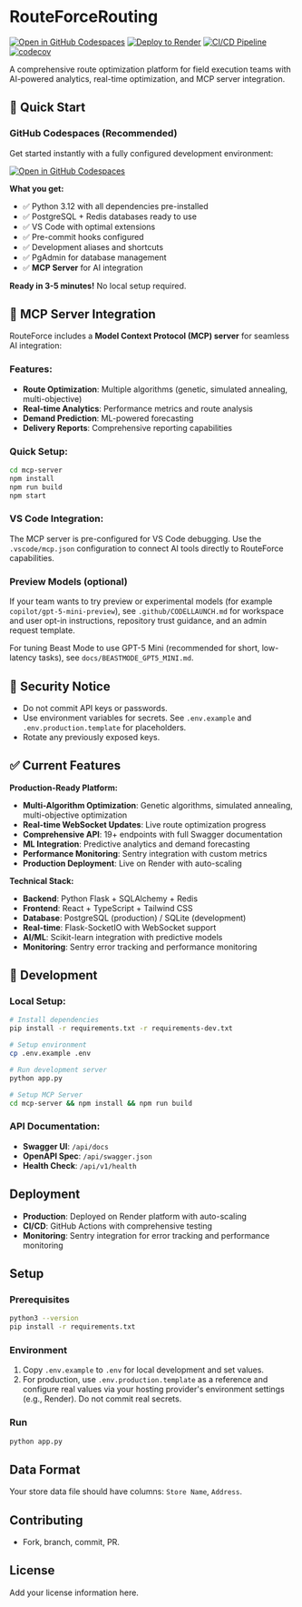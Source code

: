 # RouteForceRouting

[![Open in GitHub Codespaces](https://img.shields.io/badge/Open%20in-Codespaces-blue?logo=github)](https://github.com/codespaces/new?hide_repo_select=true&ref=main&repo=ApacheEcho/RouteForceRouting)
[![Deploy to Render](https://img.shields.io/badge/Deploy%20to-Render-46e3b7.svg)](https://render.com/deploy?repo=https://github.com/ApacheEcho/RouteForceRouting)
[![CI/CD Pipeline](https://github.com/ApacheEcho/RouteForceRouting/workflows/RouteForce%20CI%2FCD%20Pipeline/badge.svg)](https://github.com/ApacheEcho/RouteForceRouting/actions)
[![codecov](https://codecov.io/gh/ApacheEcho/RouteForceRouting/branch/main/graph/badge.svg)](https://codecov.io/gh/ApacheEcho/RouteForceRouting)

A comprehensive route optimization platform for field execution teams with AI-powered analytics, real-time optimization, and MCP server integration.

## 🚀 Quick Start

### GitHub Codespaces (Recommended)
Get started instantly with a fully configured development environment:

[![Open in GitHub Codespaces](https://img.shields.io/badge/Open%20in-Codespaces-blue?logo=github&style=for-the-badge)](https://github.com/codespaces/new?hide_repo_select=true&ref=main&repo=ApacheEcho/RouteForceRouting)

**What you get:**
- ✅ Python 3.12 with all dependencies pre-installed
- ✅ PostgreSQL + Redis databases ready to use
- ✅ VS Code with optimal extensions
- ✅ Pre-commit hooks configured
- ✅ Development aliases and shortcuts
- ✅ PgAdmin for database management
- ✅ **MCP Server** for AI integration

**Ready in 3-5 minutes!** No local setup required.

## 🤖 MCP Server Integration

RouteForce includes a **Model Context Protocol (MCP) server** for seamless AI integration:

### Features:
- **Route Optimization**: Multiple algorithms (genetic, simulated annealing, multi-objective)
- **Real-time Analytics**: Performance metrics and route analysis
- **Demand Prediction**: ML-powered forecasting
- **Delivery Reports**: Comprehensive reporting capabilities

### Quick Setup:
```bash
cd mcp-server
npm install
npm run build
npm start
```

### VS Code Integration:
The MCP server is pre-configured for VS Code debugging. Use the `.vscode/mcp.json` configuration to connect AI tools directly to RouteForce capabilities.

### Preview Models (optional)
If your team wants to try preview or experimental models (for example `copilot/gpt-5-mini-preview`), see `.github/CODELLAUNCH.md` for workspace and user opt-in instructions, repository trust guidance, and an admin request template.

For tuning Beast Mode to use GPT-5 Mini (recommended for short, low-latency tasks), see `docs/BEASTMODE_GPT5_MINI.md`.

## 🚨 Security Notice

- Do not commit API keys or passwords.
- Use environment variables for secrets. See `.env.example` and `.env.production.template` for placeholders.
- Rotate any previously exposed keys.

## ✅ Current Features

**Production-Ready Platform:**
- **Multi-Algorithm Optimization**: Genetic algorithms, simulated annealing, multi-objective optimization
- **Real-time WebSocket Updates**: Live route optimization progress
- **Comprehensive API**: 19+ endpoints with full Swagger documentation
- **ML Integration**: Predictive analytics and demand forecasting
- **Performance Monitoring**: Sentry integration with custom metrics
- **Production Deployment**: Live on Render with auto-scaling

**Technical Stack:**
- **Backend**: Python Flask + SQLAlchemy + Redis
- **Frontend**: React + TypeScript + Tailwind CSS
- **Database**: PostgreSQL (production) / SQLite (development)
- **Real-time**: Flask-SocketIO with WebSocket support
- **AI/ML**: Scikit-learn integration with predictive models
- **Monitoring**: Sentry error tracking and performance monitoring

## 🔧 Development

### Local Setup:
```bash
# Install dependencies
pip install -r requirements.txt -r requirements-dev.txt

# Setup environment
cp .env.example .env

# Run development server
python app.py

# Setup MCP Server
cd mcp-server && npm install && npm run build
```

### API Documentation:
- **Swagger UI**: `/api/docs`
- **OpenAPI Spec**: `/api/swagger.json`
- **Health Check**: `/api/v1/health`

## Deployment

- **Production**: Deployed on Render platform with auto-scaling
- **CI/CD**: GitHub Actions with comprehensive testing
- **Monitoring**: Sentry integration for error tracking and performance monitoring

## Setup

### Prerequisites

```bash
python3 --version
pip install -r requirements.txt
```

### Environment

1. Copy `.env.example` to `.env` for local development and set values.
2. For production, use `.env.production.template` as a reference and configure real values via your hosting provider's environment settings (e.g., Render). Do not commit real secrets.

### Run

```bash
python app.py
```

## Data Format

Your store data file should have columns: `Store Name`, `Address`.

## Contributing

- Fork, branch, commit, PR.

## License

Add your license information here.